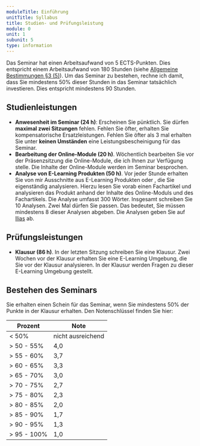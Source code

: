 ```yaml
---
moduleTitle: Einführung
unitTitle: Syllabus
title: Studien- und Prüfungsleistung
module: 0
unit: 1
subunit: 5
type: information
---
```


Das Seminar hat einen Arbeitsaufwand von 5 ECTS-Punkten. Dies entspricht einem Arbeitsaufwand von 180 Stunden (siehe [Allgemeine Bestimmungen §3 (5)](http://www.geko.uni-freiburg.de/pruefungsordnungen/bachelor/po-bachelor2011/AllgBest.pdf)). Um das Seminar zu bestehen, rechne ich damit, dass Sie mindestens 50% dieser Stunden in das Seminar tatsächlich investieren. Dies entspricht mindestens 90 Stunden. 

## Studienleistungen

* **Anwesenheit im Seminar (24 h)**: Erscheinen Sie pünktlich. Sie dürfen **maximal zwei Sitzungen** fehlen. Fehlen Sie öfter, erhalten Sie kompensatorische Ersatzleistungen. Fehlen Sie öfter als 3 mal erhalten Sie unter **keinen Umständen** eine Leistungsbescheinigung für das Seminar.
* **Bearbeitung der Online-Module (20 h)**. Wöchentlich bearbeiten Sie vor der Präsenzsitzung die Online-Module, die ich Ihnen zur Verfügung stelle. Die Inhalte der Online-Module werden im Seminar besprochen.
* **Analyse von E-Learning Produkten (50 h)**. Vor jeder Stunde erhalten Sie von mir Ausschnitte aus E-Learning Produkten oder , die Sie eigenständig analysieren. Hierzu lesen Sie vorab einen Fachartikel und analysieren das Produkt anhand der Inhalte des Online-Moduls und des Fachartikels. Die Analyse umfasst 300 Wörter. Insgesamt schreiben Sie 10 Analysen. Zwei Mal dürfen Sie passen. Das bedeutet, Sie müssen mindestens 8 dieser Analysen abgeben. Die Analysen geben Sie auf [Ilias](https://ilias.uni-freiburg.de/goto.php?target=exc_1240096&client_id=unifreiburg) ab. 


## Prüfungsleistungen

* **Klausur (86 h)**. In der letzten Sitzung schreiben Sie eine Klausur. Zwei Wochen vor der Klausur erhalten Sie eine E-Learning Umgebung, die Sie vor der Klausur analysieren. In der Klausur werden Fragen zu dieser E-Learning Umgebung gestellt.

## Bestehen des Seminars

Sie erhalten einen Schein für das Seminar, wenn Sie mindestens 50% der Punkte in der Klausur erhalten. Den Notenschlüssel finden Sie hier:


| Prozent     | Note              |
|-------------|-------------------|
| < 50%       | nicht ausreichend |
| > 50 - 55%  | 4,0               |
| > 55 - 60%  | 3,7               |
| > 60 - 65%  | 3,3               |
| > 65 - 70%  | 3,0               |
| > 70 - 75%  | 2,7               |
| > 75 - 80%  | 2,3               |
| > 80 - 85%  | 2,0               |
| > 85 - 90%  | 1,7               |
| > 90 - 95%  | 1,3               |
| > 95 - 100% | 1,0               |


